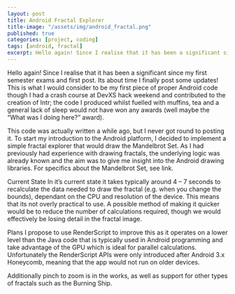 ```yaml
---
layout: post
title: Android Fractal Explorer
title-image: "/assets/img/android_fractal.png"
published: true
categories: [project, coding]
tags: [android, fractal]
excerpt: Hello again! Since I realise that it has been a significant since my first semester exams and first post. Its about time I finally post some updates! This is what I would consider to be my first piece of proper Android code though I had a crash course at DevXS hack weekend and contributed to the creation of Intr; the code I produced whilst fuelled with muffins, tea and a general lack of sleep would not have won any awards (well maybe the “What was I doing here?” award).
---
```



Hello again!
Since I realise that it has been a significant since my first semester exams and first post. Its about time I finally post some updates! This is what I would consider to be my first piece of proper Android code though I had a crash course at DevXS hack weekend and contributed to the creation of Intr; the code I produced whilst fuelled with muffins, tea and a general lack of sleep would not have won any awards (well maybe the “What was I doing here?” award).

This code was actually written a while ago, but I never got round to posting it. To start my introduction to the Android platform, I decided to implement a simple fractal explorer that would draw the Mandelbrot Set. As I had previously had experience with drawing fractals, the underlying logic was already known and the aim was to give me insight into the Android drawing libraries. For specifics about the Mandelbrot Set, see link.

Current State
In it’s current state it takes typically around 4 – 7 seconds to recalculate the data needed to draw the fractal (e.g. when you change the bounds), dependant on the CPU and resolution of the device. This means that its not overly practical to use. A possible method of making it quicker would be to reduce the number of calculations required, though we would effectively be losing detail in the fractal image.

Plans
I propose to use RenderScript to improve this as it operates on a lower level than the Java code that is typically used in Android programming and take advantage of the GPU which is ideal for parallel calculations. Unfortunately the RenderScript APIs were only introduced after Android 3.x Honeycomb, meaning that the app would not run on older devices.

Additionally pinch to zoom is in the works, as well as support for other types of fractals such as the Burning Ship.
